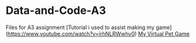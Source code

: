 # Data-and-Code-A3
Files for A3 assignment
[Tutorial i used to assist making my game] (https://www.youtube.com/watch?v=irhNLRWwhv0)
[My Virtual Pet Game](https://scratch.mit.edu/projects/912309991)
